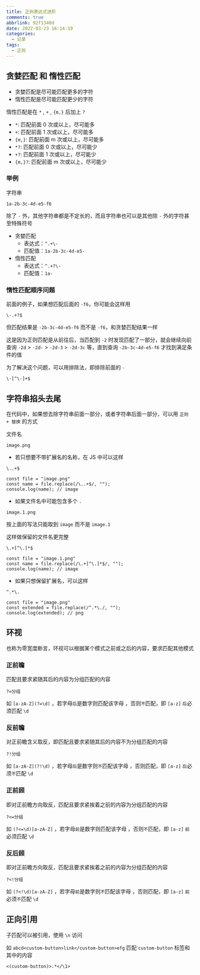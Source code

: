 ```yaml
---
title: 正则表达式进阶
comments: true
abbrlink: 92f1340d
date: 2022-03-23 16:14:19
categories:
  - 记录
tags:
  - 正则
---
```


## 贪婪匹配 和 惰性匹配

- 贪婪匹配是尽可能匹配更多的字符
- 惰性匹配是尽可能匹配更少的字符

惰性匹配是在 `*` , `+` , `{m,}` 后加上 `?`

<!--more-->

- `*`: 匹配前面 0 次或以上，尽可能多
- `+`: 匹配前面 1 次或以上，尽可能多
- `{m,}`: 匹配前面 m 次或以上，尽可能多
- `*?`: 匹配前面 0 次或以上，尽可能少
- `+?`: 匹配前面 1 次或以上，尽可能少
- `{m,}?`: 匹配前面 m 次或以上，尽可能少

### 举例

字符串

```
1a-2b-3c-4d-e5-f6
```

除了 `-` 外，其他字符串都是不定长的，而且字符串也可以是其他除 `-` 外的字符甚至特殊符号

- 贪婪匹配
  - 表达式：`^.+\-`
  - 匹配值：`1a-2b-3c-4d-e5-`
- 惰性匹配
  - 表达式：`^.+?\-`
  - 匹配值：`1a-`

### 惰性匹配顺序问题

前面的例子，如果想匹配后面的 `-f6`，你可能会这样用

```
\-.+?$
```

但匹配结果是 `-2b-3c-4d-e5-f6` 而不是 `-f6`，和贪婪匹配结果一样

这是因为正则匹配是从前往后，当匹配到 `-2` 时发现匹配了一部分，就会继续向前查询 `-2d` > `-2d-` > `-2d-3` > `-2d-3c` 等，直到查询 `-2b-3c-4d-e5-f6` 才找到满足条件的值

为了解决这个问题，可以用排除法，即排除前面的 `-`

```
\-[^\-]+$
```

## 字符串掐头去尾

在代码中，如果想去除字符串前面一部分，或者字符串后面一部分，可以用 `正则 + 替换` 的方式

文件名

```
image.png
```

- 若只想要不带扩展名的名称，在 JS 中可以这样

```
\..+$
```

```JS
const file = "image.png"
const name = file.replace(/\..+$/, "");
console.log(name); // image
```

- 如果文件名中可能包含多个 `.`

```
image.1.png
```

按上面的写法只能取到 `image` 而不是 `image.1`

这样做保留的文件名更完整

```
\.+[^\.]*$
```

```JS
const file = "image.1.png"
const name = file.replace(/\.+[^\.]*$/, "");
console.log(name); // image
```

- 如果只想保留扩展名，可以这样

```
^.*\.
```

```JS
const file = "image.png"
const extended = file.replace(/^.*\./, "");
console.log(extended); // png
```

## 环视

也称为零宽度断言，环视可以根据某个模式之前或之后的内容，要求匹配其他模式

### 正前瞻

匹配且要求紧随其后的内容为分组匹配的内容

```
?=分组
```

如 `[a-zA-Z](?=\d)` ，若字母`后`是数字则匹配该字母 ，否则`不`匹配，即 `[a-z]` `后`必须匹配 `\d`

### 反前瞻

对正前瞻含义取反，即匹配且要求紧随其后的内容不为分组匹配的内容

```
?!分组
```

如 `[a-zA-Z](?!\d)` ，若字母`后`是数字则`不`匹配该字母 ，否则匹配，即 `[a-z]` `后`必须`不`匹配 `\d`

### 正前顾

即对正前瞻方向取反，匹配且要求紧挨着之前的内容为分组匹配的内容

```
?<=分组
```

如 `(?<=\d)[a-zA-Z]` ，若字母`前`是数字则匹配该字母 ，否则`不`匹配，即 `[a-z]` `前`必须匹配 `\d`

### 反后顾

即对正前瞻方向取反，匹配且要求紧挨着之前的内容为分组匹配的内容

```
?<!分组
```

如 `(?<!\d)[a-zA-Z]` ，若字母`前`是数字则`不`匹配该字母 ，否则匹配，即 `[a-z]` `前`必须`不`匹配 `\d`

## 正向引用

子匹配可以被引用，使用 `\n` 访问

如 `abcd<custom-button>link</custom-button>efg` 匹配 `custom-button` 标签和其中的内容

```
<(custom-button)>.*</\1>
```
